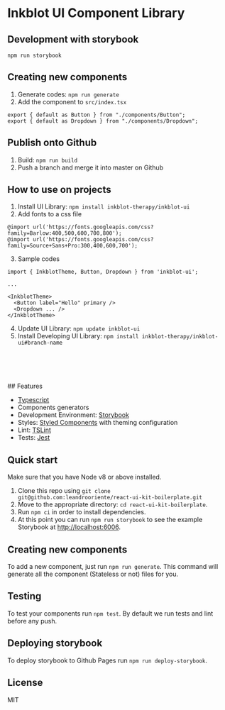 # Inkblot UI Component Library 

## Development with storybook
`npm run storybook`  
## Creating new components
1. Generate codes: `npm run generate`
2. Add the component to `src/index.tsx`
```
export { default as Button } from "./components/Button";
export { default as Dropdown } from "./components/Dropdown";
```
## Publish onto Github
1. Build: `npm run build`
2. Push a branch and merge it into master on Github
## How to use on projects
1. Install UI Library: `npm install inkblot-therapy/inkblot-ui`
2. Add fonts to a css file
```
@import url('https://fonts.googleapis.com/css?family=Barlow:400,500,600,700,800');
@import url('https://fonts.googleapis.com/css?family=Source+Sans+Pro:300,400,600,700');
```
3. Sample codes
```
import { InkblotTheme, Button, Dropdown } from 'inkblot-ui';

...

<InkblotTheme>
  <Button label="Hello" primary />
  <Dropdown ... />
</InkblotTheme>
```
4. Update UI Library: `npm update inkblot-ui`
5. Install Developing UI Library: `npm install inkblot-therapy/inkblot-ui#branch-name`

<br/>
<br/>
<br/>
<br/>
## Features

- [Typescript](https://www.typescriptlang.org)
- Components generators
- Development Environment: [Storybook](https://storybook.js.org/)
- Styles: [Styled Components](https://www.styled-components.com/) with theming configuration
- Lint: [TSLint](https://palantir.github.io/tslint/)
- Tests: [Jest](https://jestjs.io/)

## Quick start

Make sure that you have Node v8 or above installed.

1. Clone this repo using `git clone  git@github.com:leandrooriente/react-ui-kit-boilerplate.git`
2. Move to the appropriate directory: `cd react-ui-kit-boilerplate`.
3. Run `npm ci` in order to install dependencies.
4. At this point you can run `npm run storybook` to see the example Storybook at [http://localhost:6006](http://localhost:6006).

## Creating new components

To add a new component, just run `npm run generate`. This command will generate all the component (Stateless or not) files for you.

## Testing

To test your components run `npm test`.
By default we run tests and lint before any push.

## Deploying storybook

To deploy storybook to Github Pages run `npm run deploy-storybook`.

## License

MIT
